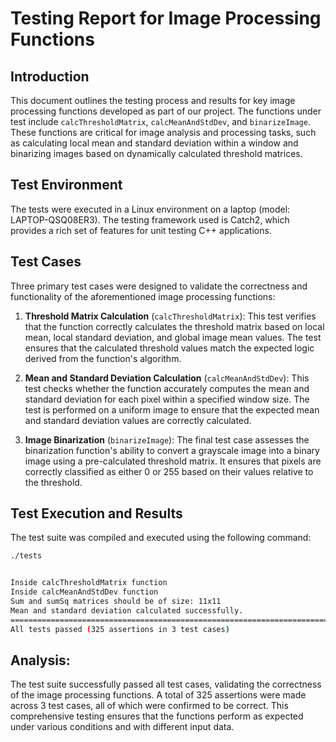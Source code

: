 # Testing Report for Image Processing Functions

## Introduction

This document outlines the testing process and results for key image processing functions developed as part of our project. The functions under test include `calcThresholdMatrix`, `calcMeanAndStdDev`, and `binarizeImage`. These functions are critical for image analysis and processing tasks, such as calculating local mean and standard deviation within a window and binarizing images based on dynamically calculated threshold matrices.

## Test Environment

The tests were executed in a Linux environment on a laptop (model: LAPTOP-QSQ08ER3). The testing framework used is Catch2, which provides a rich set of features for unit testing C++ applications.

## Test Cases

Three primary test cases were designed to validate the correctness and functionality of the aforementioned image processing functions:

1. **Threshold Matrix Calculation** (`calcThresholdMatrix`): This test verifies that the function correctly calculates the threshold matrix based on local mean, local standard deviation, and global image mean values. The test ensures that the calculated threshold values match the expected logic derived from the function's algorithm.

2. **Mean and Standard Deviation Calculation** (`calcMeanAndStdDev`): This test checks whether the function accurately computes the mean and standard deviation for each pixel within a specified window size. The test is performed on a uniform image to ensure that the expected mean and standard deviation values are correctly calculated.

3. **Image Binarization** (`binarizeImage`): The final test case assesses the binarization function's ability to convert a grayscale image into a binary image using a pre-calculated threshold matrix. It ensures that pixels are correctly classified as either 0 or 255 based on their values relative to the threshold.

## Test Execution and Results

The test suite was compiled and executed using the following command:

```bash
./tests


Inside calcThresholdMatrix function
Inside calcMeanAndStdDev function
Sum and sumSq matrices should be of size: 11x11
Mean and standard deviation calculated successfully.
===============================================================================
All tests passed (325 assertions in 3 test cases)
```
## Analysis:
The test suite successfully passed all test cases, validating the correctness of the image processing functions. A total of 325 assertions were made across 3 test cases, all of which were confirmed to be correct. This comprehensive testing ensures that the functions perform as expected under various conditions and with different input data.

